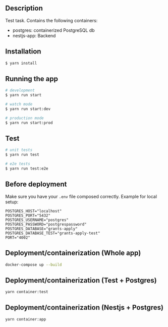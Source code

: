 ## Description

Test task. Contains the following containers:
 - postgres: containerized PostgreSQL db
 - nestjs-app: Backend

## Installation

```bash
$ yarn install
```

## Running the app

```bash
# development
$ yarn run start

# watch mode
$ yarn run start:dev

# production mode
$ yarn run start:prod
```

## Test

```bash
# unit tests
$ yarn run test

# e2e tests
$ yarn run test:e2e
```
## Before deployment

Make sure you have your `.env` file composed correctly. Example for local setup:

```
POSTGRES_HOST="localhost"
POSTGRES_PORT="5432"
POSTGRES_USERNAME="postgres"
POSTGRES_PASSWORD="postgrespassword"
POSTGRES_DATABASE="grants-apply"
POSTGRES_DATABASE_TEST="grants-apply-test"
PORT="4002"
```

## Deployment/containerization (Whole app)

```bash
docker-compose up --build
```

## Deployment/containerization (Test + Postgres)

```bash
yarn container:test
```

## Deployment/containerization (Nestjs + Postgres)

```bash
yarn container:app
```

